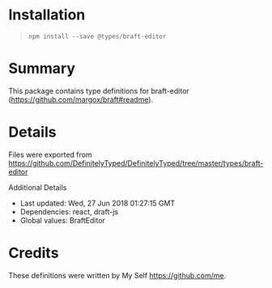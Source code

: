 # Installation
> `npm install --save @types/braft-editor`

# Summary
This package contains type definitions for braft-editor (https://github.com/margox/braft#readme).

# Details
Files were exported from https://github.com/DefinitelyTyped/DefinitelyTyped/tree/master/types/braft-editor

Additional Details
 * Last updated: Wed, 27 Jun 2018 01:27:15 GMT
 * Dependencies: react, draft-js
 * Global values: BraftEditor

# Credits
These definitions were written by My Self <https://github.com/me>.

